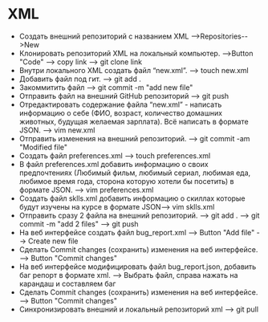 # XML
 - Создать внешний репозиторий c названием XML -->Repositories-->New
 - Клонировать репозиторий XML на локальный компьютер. -->Button "Code" --> copy link --> git clone link
 - Внутри локального XML создать файл “new.xml”. --> touch new.xml
 - Добавить файл под гит. --> git add .
 - Закоммитить файл --> git commit -m "add new file"
 - Отправить файл на внешний GitHub репозиторий --> git push
 - Отредактировать содержание файла “new.xml” - написать информацию о себе (ФИО, возраст, количество домашних животных, будущая желаемая зарплата). Всё написать в формате JSON. 
 --> vim new.xml
 - Отправить изменения на внешний репозиторий. --> git commit -am "Modified file"
 - Создать файл preferences.xml --> touch preferences.xml
 - В файл preferences.xml добавить информацию о своих предпочтениях (Любимый фильм, любимый сериал, любимая еда, любимое время года, сторона которую хотели бы посетить) в формате JSON. --> vim preferences.xml
- Создать файл sklls.xml добавить информацию о скиллах которые будут изучены на курсе в формате JSON--> vim sklls.xml
- Отправить сразу 2 файла на внешний репозиторий. --> git add . --> git commit -m "add 2 files" --> git push
- На веб интерфейсе создать файл bug_report.xml --> Button "Add file" --> Create new file
- Сделать Commit changes (сохранить) изменения на веб интерфейсе. --> Button "Commit changes"
- На веб интерфейсе модифицировать файл bug_report.json, добавить баг репорт в формате xml. --> Выбрать файл, справа нажать на карандаш и составляем баг
- Сделать Commit changes (сохранить) изменения на веб интерфейсе. --> Button "Commit changes"
- Синхронизировать внешний и локальный репозиторий xml --> git pull
